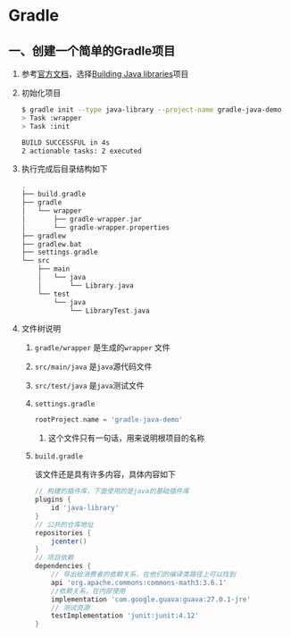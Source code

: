 # Gradle

## 一、创建一个简单的Gradle项目

1. 参考[官方文档](<https://docs.gradle.org/current/userguide/getting_started.html>)，选择[Building Java libraries](https://guides.gradle.org/building-java-libraries/)项目

2. 初始化项目

   ```bash
   $ gradle init --type java-library --project-name gradle-java-demo
   > Task :wrapper
   > Task :init
   
   BUILD SUCCESSFUL in 4s
   2 actionable tasks: 2 executed
   ```

3. 执行完成后目录结构如下

   ```groovy
   .
   ├── build.gradle
   ├── gradle
   │   └── wrapper 
   │       ├── gradle-wrapper.jar
   │       └── gradle-wrapper.properties
   ├── gradlew
   ├── gradlew.bat
   ├── settings.gradle
   └── src
       ├── main
       │   └── java 
       │       └── Library.java
       └── test
           └── java 
               └── LibraryTest.java
   ```

4. 文件树说明

   1. `gradle/wrapper` 是生成的`wrapper` 文件

   2. `src/main/java`  是`java`源代码文件

   3. `src/test/java`   是`java`测试文件

   4. `settings.gradle `

      ```groovy
      rootProject.name = 'gradle-java-demo'
      ```

      1. 这个文件只有一句话，用来说明根项目的名称

   5. `build.gradle` 

      该文件还是具有许多内容，具体内容如下

      ```groovy
      // 构建的插件库，下面使用的是java的基础插件库
      plugins {
          id 'java-library'
      }
      // 公共的仓库地址
      repositories {
          jcenter()
      }
      // 项目依赖
      dependencies {
          // 导出给消费者的依赖关系，在他们的编译类路径上可以找到
          api 'org.apache.commons:commons-math3:3.6.1'
          //依赖关系，在内部使用
          implementation 'com.google.guava:guava:27.0.1-jre'
          // 测试资源
          testImplementation 'junit:junit:4.12'
      }
      
      ```

      
